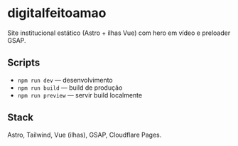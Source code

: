 # digitalfeitoamao

Site institucional estático (Astro + ilhas Vue) com hero em vídeo e preloader GSAP.

## Scripts
- `npm run dev` — desenvolvimento
- `npm run build` — build de produção
- `npm run preview` — servir build localmente

## Stack
Astro, Tailwind, Vue (ilhas), GSAP, Cloudflare Pages.
